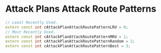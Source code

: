 # Attack Plans Attack Route Patterns

```cpp title="Attack Plans Attack Route Patterns"
// Least Recently Used.
extern const int cAttackPlanAttackRoutePatternLRU = 0;
// Most Recently Used.
extern const int cAttackPlanAttackRoutePatternMRU = 1;
extern const int cAttackPlanAttackRoutePatternRandom = 2;
extern const int cAttackPlanAttackRoutePatternBest = 3;
```
